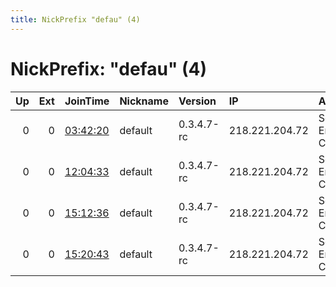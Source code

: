 ```yaml
---
title: NickPrefix "defau" (4)
---
```


# NickPrefix: "defau" (4)

|   Up |   Ext | JoinTime                                                                                            | Nickname   | Version    | IP             | AS                               | CC   |   ORp |   Dirp | OS      | Contact   |   eFamMembers |
|-----:|------:|:----------------------------------------------------------------------------------------------------|:-----------|:-----------|:---------------|:---------------------------------|:-----|------:|-------:|:--------|:----------|--------------:|
|    0 |     0 | [03:42:20](https://metrics.torproject.org/rs.html#details/FC33375D723FD029579690B7B5ECB6F831581BFA) | default    | 0.3.4.7-rc | 218.221.204.72 | So-net Entertainment Corporation | jp   | 48591 |      0 | Windows | None      |             1 |
|    0 |     0 | [12:04:33](https://metrics.torproject.org/rs.html#details/4626B0C985A7DA22836E7E1911250E05562B9D56) | default    | 0.3.4.7-rc | 218.221.204.72 | So-net Entertainment Corporation | jp   | 48591 |      0 | Windows | None      |             1 |
|    0 |     0 | [15:12:36](https://metrics.torproject.org/rs.html#details/D89BEAE3E426188D8F177DF86BD47C733AE446B0) | default    | 0.3.4.7-rc | 218.221.204.72 | So-net Entertainment Corporation | jp   | 48591 |      0 | Windows | None      |             1 |
|    0 |     0 | [15:20:43](https://metrics.torproject.org/rs.html#details/9674C93C5B838DE0C82576D0F15AB3F4BB4A0C44) | default    | 0.3.4.7-rc | 218.221.204.72 | So-net Entertainment Corporation | jp   | 48591 |      0 | Windows | None      |             1 |
